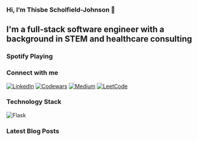 ### Hi, I’m Thisbe Scholfield-Johnson 👋

## I'm a full-stack software engineer with a background in STEM and healthcare consulting

### Spotify Playing

### Connect with me
[![LinkedIn](https://img.shields.io/badge/LinkedIn-0077B5?style=for-the-badge&logo=linkedin&logoColor=white)](https://www.linkedin.com/in/thisbe/)
[![Codewars](https://img.shields.io/badge/Codewars-B1361E?style=for-the-badge&logo=Codewars&logoColor=white)](https://www.codewars.com/users/ThisbeSchoJo)
[![Medium](https://img.shields.io/badge/Medium-12100E?style=for-the-badge&logo=medium&logoColor=white)](https://medium.com/@thisbeschojo)
[![LeetCode](https://img.shields.io/badge/-LeetCode-FFA116?style=for-the-badge&logo=LeetCode&logoColor=black)](https://leetcode.com/u/thisbeschojo/)

### Technology Stack
![Flask](https://img.shields.io/badge/Flask-000000?style=for-the-badge&logo=flask&logoColor=white)


### Latest Blog Posts

<!--
**ThisbeSchoJo/ThisbeSchoJo** is a ✨ _special_ ✨ repository because its `README.md` (this file) appears on your GitHub profile.

Here are some ideas to get you started:

- 🔭 I’m currently working on ...
- 🌱 I’m currently learning ...
- 👯 I’m looking to collaborate on ...
- 🤔 I’m looking for help with ...
- 💬 Ask me about ...
- 📫 How to reach me: ...
- 😄 Pronouns: ...
- ⚡ Fun fact: ...
-->

